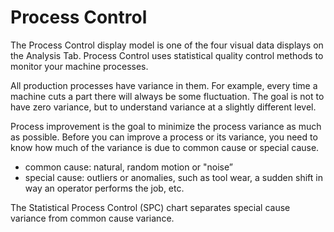 # Process Control
 
 The Process Control display model is one of the four visual data displays on the Analysis Tab. Process Control uses statistical quality control methods to monitor your machine processes. 

 All production processes have variance in them. For example, every time a machine cuts a part there will always be some fluctuation. The goal is not to have zero variance, but to understand variance at a slightly different level.
 
 Process improvement is the goal to minimize the process variance as much as possible. Before you can improve a process or its variance, you need to know how much of the variance is due to common cause or special cause.
 
  * common cause: natural, random motion or "noise”
  * special cause: outliers or anomalies, such as tool wear, a sudden shift in way an operator performs the job, etc.  
 
  The Statistical Process Control (SPC) chart separates special cause variance from common cause variance. 

